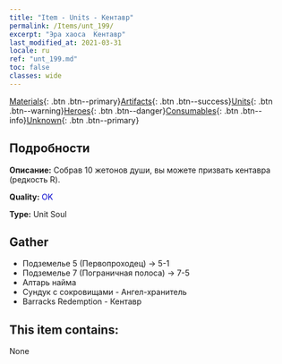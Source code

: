 ```yaml
---
title: "Item - Units - Кентавр"
permalink: /Items/unt_199/
excerpt: "Эра хаоса  Кентавр"
last_modified_at: 2021-03-31
locale: ru
ref: "unt_199.md"
toc: false
classes: wide
---
```

 [Materials](/ru/Items/){: .btn .btn--primary}[Artifacts](/ru/Items/Artifacts/){: .btn .btn--success}[Units](/ru/Items/Units/){: .btn .btn--warning}[Heroes](/ru/Items/Heroes/){: .btn .btn--danger}[Consumables](/ru/Items/Consumables/){: .btn .btn--info}[Unknown](/ru/Items/Unknown/){: .btn .btn--primary}

## Подробности
 **Описание:** Собрав 10 жетонов души, вы можете призвать кентавра (редкость R).

 **Quality:** <span style="color: #0000CD">OK</span>

 **Type:** Unit Soul

## Gather

*    Подземелье 5 (Первопроходец) -> 5-1 
*    Подземелье 7 (Пограничная полоса) -> 7-5 
*    Алтарь найма 
*    Сундук с сокровищами - Ангел-хранитель 
*    Barracks Redemption - Кентавр 

## This item contains:

  None

